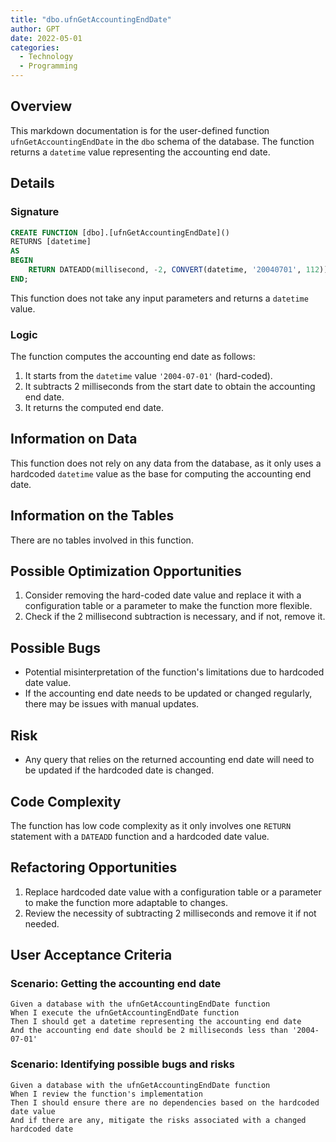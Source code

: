 ```yaml
---
title: "dbo.ufnGetAccountingEndDate"
author: GPT
date: 2022-05-01
categories:
  - Technology
  - Programming
---
```


## Overview

This markdown documentation is for the user-defined function `ufnGetAccountingEndDate` in the `dbo` schema of the database. The function returns a `datetime` value representing the accounting end date.

## Details

### Signature

```sql
CREATE FUNCTION [dbo].[ufnGetAccountingEndDate]()
RETURNS [datetime]
AS
BEGIN
    RETURN DATEADD(millisecond, -2, CONVERT(datetime, '20040701', 112));
END;
```
This function does not take any input parameters and returns a `datetime` value.

### Logic

The function computes the accounting end date as follows:

1. It starts from the `datetime` value `'2004-07-01'` (hard-coded).
2. It subtracts 2 milliseconds from the start date to obtain the accounting end date.
3. It returns the computed end date.

## Information on Data

This function does not rely on any data from the database, as it only uses a hardcoded `datetime` value as the base for computing the accounting end date.

## Information on the Tables

There are no tables involved in this function.

## Possible Optimization Opportunities

1. Consider removing the hard-coded date value and replace it with a configuration table or a parameter to make the function more flexible.
2. Check if the 2 millisecond subtraction is necessary, and if not, remove it.

## Possible Bugs

- Potential misinterpretation of the function's limitations due to hardcoded date value.
- If the accounting end date needs to be updated or changed regularly, there may be issues with manual updates.

## Risk

- Any query that relies on the returned accounting end date will need to be updated if the hardcoded date is changed.

## Code Complexity

The function has low code complexity as it only involves one `RETURN` statement with a `DATEADD` function and a hardcoded date value.

## Refactoring Opportunities

1. Replace hardcoded date value with a configuration table or a parameter to make the function more adaptable to changes.
2. Review the necessity of subtracting 2 milliseconds and remove it if not needed.

## User Acceptance Criteria

### Scenario: Getting the accounting end date

```Gherkin
Given a database with the ufnGetAccountingEndDate function
When I execute the ufnGetAccountingEndDate function
Then I should get a datetime representing the accounting end date
And the accounting end date should be 2 milliseconds less than '2004-07-01'
```

### Scenario: Identifying possible bugs and risks

```Gherkin
Given a database with the ufnGetAccountingEndDate function
When I review the function's implementation
Then I should ensure there are no dependencies based on the hardcoded date value
And if there are any, mitigate the risks associated with a changed hardcoded date
```
